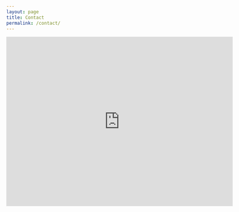 ```yaml
---
layout: page
title: Contact
permalink: /contact/
---
```


<script type="text/javascript">

var center;
function calculateCenter() {
  center = map.getCenter();
}
google.maps.event.addDomListener(map, 'idle', function() {
  calculateCenter();
});
google.maps.event.addDomListener(window, 'resize', function() {
  map.setCenter(center);
});

</script>


<div class ="col-lg-12 col-sm-12">
	<div class="container-fluid">
		<div class="google-maps">
		<iframe		  
		  width="600"
		  height="450"
		  frameborder="0" style="border:0"
		  src="https://www.google.com/maps/embed/v1/place?key=AIzaSyDmOyKpQ4tgIemHFTepmzEFSsgDGP1Rwxs
		    &zoom=16&q=14+Palmers+Rd,+London+E2+0SY,+Storbritannia">

		</iframe>
		</div>
	</div>
</div>

<div class="contact-form col-xs-12 col-md-12">
	<div class="container-fluid">
		<form>
			<div class="form-group">
				<label for="form-name-input">Name</label>
				<input type="text" class="form-control" id="form-name-input" placeholder="Your Name">
			</div>
			<div class="form-group">
				<label for="form-email-input">Email</label>
				<input type="email" class="form-control" id="form-email-input" placeholder=" Your Email Address">
			</div>
			<div class="form-group">
				<label for="form-text-input">Please write your message here </label>
				<textarea id="textarea" class="form-control" name="textarea" rows="3"></textarea>
			</div>
			<button type="submit" class="btn btn-default">Send</button>

		</form>
	</div>
</div>



